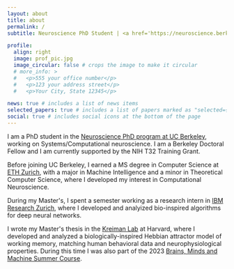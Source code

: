 ```yaml
---
layout: about
title: about
permalink: /
subtitle: Neuroscience PhD Student | <a href='https://neuroscience.berkeley.edu/home'>UC Berkeley</a>

profile:
  align: right
  image: prof_pic.jpg
  image_circular: false # crops the image to make it circular
  # more_info: >
  #   <p>555 your office number</p>
  #   <p>123 your address street</p>
  #   <p>Your City, State 12345</p>

news: true # includes a list of news items
selected_papers: true # includes a list of papers marked as "selected={true}"
social: true # includes social icons at the bottom of the page
---
```


I am a PhD student in the [Neuroscience PhD program at UC Berkeley](https://neuroscience.berkeley.edu/home), working on Systems/Computational neuroscience. I am a Berkeley Doctoral Fellow and I am currently supported by the NIH T32 Training Grant.

Before joining UC Berkeley, I earned a MS degree in Computer Science at [ETH Zurich](https://ethz.ch/en.html), with a major in Machine Intelligence and a minor in Theoretical Computer Science, where I developed my interest in Computational Neuroscience.

During my Master's, I spent a semester working as a research intern in [IBM Research Zurich](https://research.ibm.com/labs/zurich), where I developed and analyized bio-inspired algorithms for deep neural networks.

I wrote my Master's thesis in the [Kreiman Lab](https://klab.tch.harvard.edu) at Harvard, where I developed and analyzed a biologically-inspired Hebbian attractor model of working memory, matching human behavioral data and neurophysiological properties. During this time I was also part of the 2023 [Brains, Minds and Machine Summer Course](https://cbmm.mit.edu/summer-school/2023).
